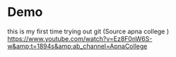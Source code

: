 # Demo
this is my first time trying out git (Source apna college ) https://www.youtube.com/watch?v=Ez8F0nW6S-w&amp;t=1894s&amp;ab_channel=ApnaCollege
